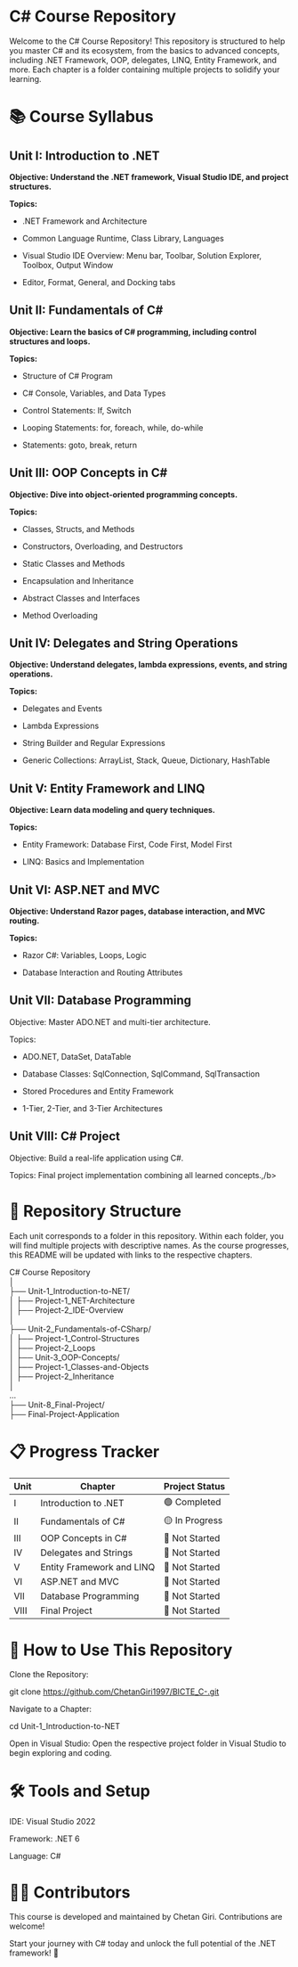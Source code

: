 # C# Course Repository

Welcome to the C# Course Repository! This repository is structured to help you master C# and its ecosystem, from the basics to advanced concepts, including .NET Framework, OOP, delegates, LINQ, Entity Framework, and more. Each chapter is a folder containing multiple projects to solidify your learning.

# 📚 Course Syllabus

## Unit I: Introduction to .NET

<b>Objective: Understand the .NET framework, Visual Studio IDE, and project structures.</b>

<b>Topics:</b>

* .NET Framework and Architecture

* Common Language Runtime, Class Library, Languages

* Visual Studio IDE Overview: Menu bar, Toolbar, Solution Explorer, Toolbox, Output Window

* Editor, Format, General, and Docking tabs

## Unit II: Fundamentals of C#

<b> Objective: Learn the basics of C# programming, including control structures and loops.

Topics:</b>

* Structure of C# Program

* C# Console, Variables, and Data Types

* Control Statements: If, Switch

* Looping Statements: for, foreach, while, do-while

* Statements: goto, break, return

## Unit III: OOP Concepts in C#

<b>Objective: Dive into object-oriented programming concepts.

Topics:</b>

* Classes, Structs, and Methods

* Constructors, Overloading, and Destructors

* Static Classes and Methods

* Encapsulation and Inheritance

* Abstract Classes and Interfaces

* Method Overloading

## Unit IV: Delegates and String Operations

<b>Objective: Understand delegates, lambda expressions, events, and string operations.

Topics:</b>

* Delegates and Events

* Lambda Expressions

* String Builder and Regular Expressions

* Generic Collections: ArrayList, Stack, Queue, Dictionary, HashTable

## Unit V: Entity Framework and LINQ

<b> Objective: Learn data modeling and query techniques.

Topics:</b>

* Entity Framework: Database First, Code First, Model First

* LINQ: Basics and Implementation

## Unit VI: ASP.NET and MVC

<b> Objective: Understand Razor pages, database interaction, and MVC routing.

Topics:</b>

* Razor C#: Variables, Loops, Logic

* Database Interaction and Routing Attributes

## Unit VII: Database Programming

</b>Objective: Master ADO.NET and multi-tier architecture.

Topics:</b>

* ADO.NET, DataSet, DataTable

* Database Classes: SqlConnection, SqlCommand, SqlTransaction

* Stored Procedures and Entity Framework

* 1-Tier, 2-Tier, and 3-Tier Architectures

## Unit VIII: C# Project

</b>Objective: Build a real-life application using C#.

Topics: Final project implementation combining all learned concepts.,/b>

# 🚀 Repository Structure

Each unit corresponds to a folder in this repository. Within each folder, you will find multiple projects with descriptive names. As the course progresses, this README will be updated with links to the respective chapters.

C# Course Repository  
│  
├── Unit-1_Introduction-to-NET/  
│   ├── Project-1_NET-Architecture  
│   ├── Project-2_IDE-Overview  
│  
├── Unit-2_Fundamentals-of-CSharp/  
│   ├── Project-1_Control-Structures  
│   ├── Project-2_Loops  
│ 
├── Unit-3_OOP-Concepts/  
│   ├── Project-1_Classes-and-Objects  
│   ├── Project-2_Inheritance  
│  
...  
├── Unit-8_Final-Project/  
    ├── Final-Project-Application  
  
# 📋 Progress Tracker

| Unit | Chapter                  | Project Status   |
|------|--------------------------|------------------|
| I    | Introduction to .NET     | 🟢 Completed     |
| II   | Fundamentals of C#       | 🟡 In Progress   |
| III  | OOP Concepts in C#       | 🔴 Not Started   |
| IV   | Delegates and Strings    | 🔴 Not Started   |
| V    | Entity Framework and LINQ| 🔴 Not Started   |
| VI   | ASP.NET and MVC          | 🔴 Not Started   |
| VII  | Database Programming     | 🔴 Not Started   |
| VIII | Final Project            | 🔴 Not Started   |


# 🎯 How to Use This Repository

Clone the Repository:

git clone https://github.com/ChetanGiri1997/BICTE_C-.git

Navigate to a Chapter:

cd Unit-1_Introduction-to-NET

Open in Visual Studio:
Open the respective project folder in Visual Studio to begin exploring and coding.

# 🛠️ Tools and Setup

IDE: Visual Studio 2022

Framework: .NET 6

Language: C#

# 👨‍💻 Contributors

This course is developed and maintained by Chetan Giri. Contributions are welcome!


Start your journey with C# today and unlock the full potential of the .NET framework! 🚀

